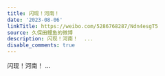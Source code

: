```yaml
---
title: 闪现！河南！
date: '2023-08-06'
linkTitle: https://weibo.com/5286768287/Ndn4esgT5
source: 久保田鲤鱼的微博
description: 闪现！河南！  ...
disable_comments: true
---
```

闪现！河南！  ...